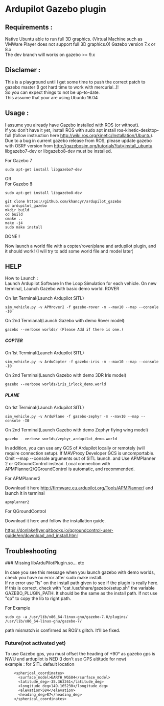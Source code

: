 # Ardupilot Gazebo plugin 

## Requirements :
Native Ubuntu able to run full 3D graphics.
(Virtual Machine such as VMWare Player does not support full 3D graphics.0)
Gazebo version 7.x or 8.x  
The dev branch will works on gazebo >= 9.x  

## Disclamer : 
This is a playground until I get some time to push the correct patch to gazebo master (I got hard time to work with mercurial..)!  
So you can expect things to not be up-to-date.  
This assume that your are using Ubuntu 16.04

## Usage :
I assume you already have Gazebo installed with ROS (or without).  
If you don't have it yet, install ROS with sudo apt install ros-kinetic-desktop-full 
(follow instruction here http://wiki.ros.org/kinetic/Installation/Ubuntu).  
Due to a bug in current gazebo release from ROS, please update gazebo with OSRF version from http://gazebosim.org/tutorials?tut=install_ubuntu
libgazebo7-dev or libgazebo8-dev must be installed.

For Gazebo 7
````
sudo apt-get install libgazebo7-dev
````
OR  
For Gazebo 8
````
sudo apt-get install libgazebo8-dev
````
````
git clone https://github.com/khancyr/ardupilot_gazebo
cd ardupilot_gazebo
mkdir build
cd build
cmake ..
make -j4
sudo make install
````
DONE !

Now launch a world file with a copter/rover/plane and ardupilot plugin, and it should work! 
(I will try to add some world file and model later)

## HELP

How to Launch :  
Launch Ardupilot Software In the Loop Simulation for each vehicle.
On new terminal, Launch Gazebo with basic demo world.
ROVER

On 1st Terminal(Launch Ardupilot SITL)
````
sim_vehicle.py -v APMrover2 -f gazebo-rover -m --mav10 --map --console -I0
````

On 2nd Termianal(Launch Gazebo with demo Rover model)
````
gazebo --verbose worlds/ (Please Add if there is one.)
````

##### COPTER

On 1st Terminal(Launch Ardupilot SITL)
````
sim_vehicle.py -v ArduCopter -f gazebo-iris -m --mav10 --map --console -I0
````

On 2nd Terminal(Launch Gazebo with demo 3DR Iris model)
````
gazebo --verbose worlds/iris_irlock_demo.world
````

##### PLANE

On 1st Terminal(Launch Ardupilot SITL)
````
sim_vehicle.py -v ArduPlane -f gazebo-zephyr -m --mav10 --map --console -I0
````

On 2nd Terminal(Launch Gazebo with demo Zephyr flying wing model)
````
gazebo --verbose worlds/zephyr_ardupilot_demo.world
````

In addition, you can use any GCS of Ardupilot locally or remotely (will require connection setup).
If MAVProxy Developer GCS is uncomportable. Omit --map --console arguments out of SITL launch. and Use APMPlanner 2 or QGroundControl instead.
Local connection with APMPlanner2/QGroundControl is automatic, and recommended.

For APMPlanner2

Download it here http://firmware.eu.ardupilot.org/Tools/APMPlanner/
and launch it in terminal

````
apmplanner2
````

For QGroundControl

Download it here and follow the installation guide.

https://donlakeflyer.gitbooks.io/qgroundcontrol-user-guide/en/download_and_install.html


## Troubleshooting

### Missing libArduPilotPlugin.so... etc 

In case you see this message when you launch gazebo with demo worlds, check you have no error after sudo make install.  
If no error use "ls" on the install path given to see if the plugin is really here.  
If this is correct, check with "cat /usr/share/gazebo/setup.sh" the variable GAZEBO_PLUGIN_PATH. It should be the same as the install path. If not use "cp" to copy the lib to right path. 

For Example

````
sudo cp -a /usr/lib/x86_64-linux-gnu/gazebo-7.0/plugins/ /usr/lib/x86_64-linux-gnu/gazebo-7/
````

path mismatch is confirmed as ROS's glitch. It'll be fixed.

### Future(not activated yet)
To use Gazebo gps, you must offset the heading of +90° as gazebo gps is NWU and ardupilot is NED 
(I don't use GPS altitude for now)  
example : for SITL default location
````
    <spherical_coordinates>
      <surface_model>EARTH_WGS84</surface_model>
      <latitude_deg>-35.363261</latitude_deg>
      <longitude_deg>149.165230</longitude_deg>
      <elevation>584</elevation>
      <heading_deg>87</heading_deg>
    </spherical_coordinates>
````

